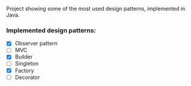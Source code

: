 Project showing some of the most used design patterns, implemented in Java.

### Implemented design patterns:
- [x] Observer pattern
- [ ] MVC
- [x] Builder
- [ ] Singleton
- [x] Factory
- [ ] Decorator